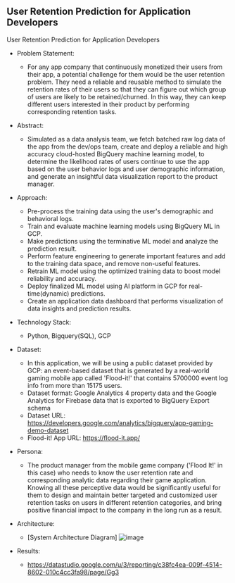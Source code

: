 ## User Retention Prediction for Application Developers

User Retention Prediction for Application Developers

* Problem Statement:

  * For any app company that continuously monetized their users from their app, a potential challenge for them would be the user retention problem. They need a reliable and reusable method to simulate the retention rates of their users so that they can figure out which group of users are likely to be retained/churned. In this way, they can keep different users interested in their product by performing corresponding retention tasks.

* Abstract:

  * Simulated as a data analysis team, we fetch batched raw log data of the app from the dev/ops team, create and deploy a reliable and high accuracy cloud-hosted BigQuery machine learning model, to determine the likelihood rates of users continue to use the app based on the user behavior logs and user demographic information, and generate an insightful data visualization report to the product manager.

* Approach:

  * Pre-process the training data using the user's demographic and behavioral logs.
  * Train and evaluate machine learning models using BigQuery ML in GCP.
  * Make predictions using the terminative ML model and analyze the prediction result.
  * Perform feature engineering to generate important features and add to the training data space, and remove non-useful features.
  * Retrain ML model using the optimized training data to boost model reliability and accuracy.
  * Deploy finalized ML model using AI platform in GCP for real-time(dynamic) predictions.
  * Create an application data dashboard that performs visualization of data insights and prediction results.

* Technology Stack:

  * Python, Bigquery(SQL), GCP

* Dataset:
  * In this application, we will be using a public dataset provided by GCP: an event-based dataset that is generated by a real-world gaming mobile app called 'Flood-it!' that contains 5700000 event log info from more than 15175 users.
  * Dataset format: Google Analytics 4 property data and the Google Analytics for Firebase data that is exported to BigQuery Export schema
  * Dataset URL: <https://developers.google.com/analytics/bigquery/app-gaming-demo-dataset>
  * Flood-it! App URL: <https://flood-it.app/>

* Persona:
  * The product manager from the mobile game company ('Flood It!' in this case) who needs to know the user retention rate and corresponding analytic data regarding their game application. Knowing all these perceptive data would be significantly useful for them to design and maintain better targeted and customized user retention tasks on users in different retention categories, and bring positive financial impact to the company in the long run as a result.

* Architecture:
  * [System Architecture Diagram]
  ![image](https://user-images.githubusercontent.com/99863530/169192308-eb43e01a-1587-44c4-b586-f3f163537b9a.png)


* Results:
  * https://datastudio.google.com/u/3/reporting/c38fc4ea-009f-4514-8602-010c4cc3fa98/page/Gg3
  
